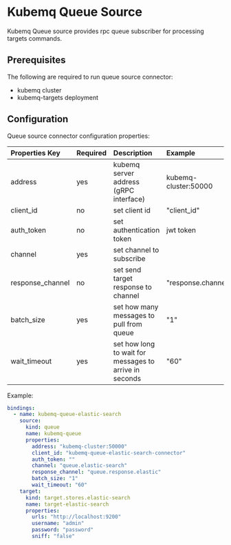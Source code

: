 # Kubemq Queue Source

Kubemq Queue source provides rpc queue subscriber for processing targets commands.

## Prerequisites
The following are required to run queue source connector:

- kubemq cluster
- kubemq-targets deployment


## Configuration

Queue source connector configuration properties:

| Properties Key | Required | Description                                            | Example     |
|:---------------|:---------|:-------------------------------------------------------|:------------|
| address                    | yes      | kubemq server address (gRPC interface) | kubemq-cluster:50000 |
| client_id      | no       | set client id                                          | "client_id" |
| auth_token     | no       | set authentication token                               | jwt token   |
| channel        | yes      | set channel to subscribe                               |             |
| response_channel             | no       | set send target response to channel   | "response.channel" |
| batch_size     | yes      | set how many messages to pull from queue               | "1"         |
| wait_timeout   | yes      | set how long to wait for messages to arrive in seconds | "60"        |


Example:

```yaml
bindings:
  - name: kubemq-queue-elastic-search
    source:
      kind: queue
      name: kubemq-queue
      properties:
        address: "kubemq-cluster:50000"
        client_id: "kubemq-queue-elastic-search-connector"
        auth_token: ""
        channel: "queue.elastic-search"
        response_channel: "queue.response.elastic"
        batch_size: "1"
        wait_timeout: "60"
    target:
      kind: target.stores.elastic-search
      name: target-elastic-search
      properties:
        urls: "http://localhost:9200"
        username: "admin"
        password: "password"
        sniff: "false"
```

